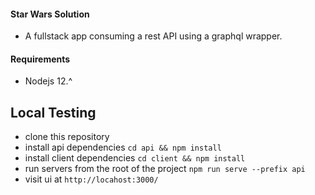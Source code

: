 #### Star Wars Solution
- A fullstack app consuming a rest API using a graphql wrapper.

#### Requirements
- Nodejs 12.^

## Local Testing
- clone this repository
- install api dependencies `cd api && npm install`
- install client dependencies `cd client && npm install`
- run servers from the root of the project `npm run serve --prefix api`
- visit ui at `http://locahost:3000/`
